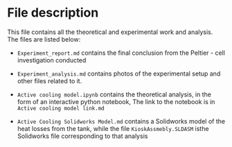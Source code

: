 # File description

This file contains all the theoretical and experimental work and analysis.
The files are listed below:

- `Experiment_report.md` contains the final conclusion from the Peltier - cell investigation conducted

- `Experiment_analysis.md` contains photos of the experimental setup and other files related to it.

- `Active cooling model.ipynb` contains the theoretical analysis, in the form of an interactive python notebook,
The link to the notebook is in `Active cooling model link.md`

- `Active Cooling Solidworks Model.md` contains a Solidworks model of the heat losses from the tank,
while the file `KioskAssmebly.SLDASM` isthe Solidworks file corresponding to that analysis



